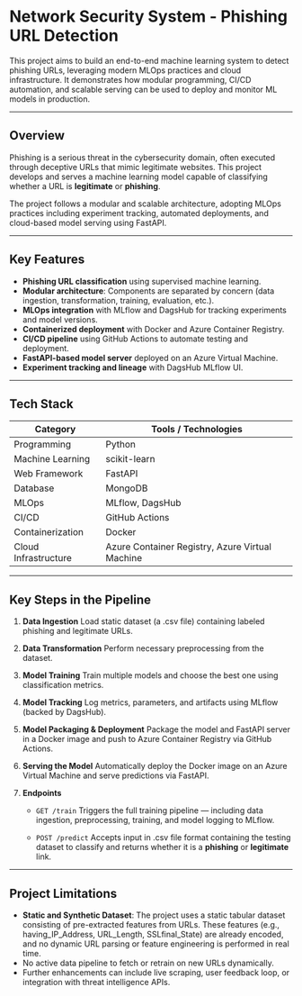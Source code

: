 # Network Security System - Phishing URL Detection

This project aims to build an end-to-end machine learning system to detect phishing URLs, leveraging modern MLOps practices and cloud infrastructure. It demonstrates how modular programming, CI/CD automation, and scalable serving can be used to deploy and monitor ML models in production.

---

## Overview

Phishing is a serious threat in the cybersecurity domain, often executed through deceptive URLs that mimic legitimate websites. This project develops and serves a machine learning model capable of classifying whether a URL is **legitimate** or **phishing**.

The project follows a modular and scalable architecture, adopting MLOps practices including experiment tracking, automated deployments, and cloud-based model serving using FastAPI.

---

## Key Features

- **Phishing URL classification** using supervised machine learning.
- **Modular architecture**: Components are separated by concern (data ingestion, transformation, training, evaluation, etc.).
- **MLOps integration** with MLflow and DagsHub for tracking experiments and model versions.
- **Containerized deployment** with Docker and Azure Container Registry.
- **CI/CD pipeline** using GitHub Actions to automate testing and deployment.
- **FastAPI-based model server** deployed on an Azure Virtual Machine.
- **Experiment tracking and lineage** with DagsHub MLflow UI.

---

## Tech Stack

| Category            | Tools / Technologies                                 |
|---------------------|------------------------------------------------------|
| Programming         | Python                                               |
| Machine Learning    | scikit-learn                                         |
| Web Framework       | FastAPI                                              |
| Database            | MongoDB                                              |
| MLOps               | MLflow, DagsHub                                      |
| CI/CD               | GitHub Actions                                       |
| Containerization    | Docker                                               |
| Cloud Infrastructure| Azure Container Registry, Azure Virtual Machine     |

---

## Key Steps in the Pipeline

1. **Data Ingestion**
   Load static dataset (a .csv file) containing labeled phishing and legitimate URLs.

2. **Data Transformation**
   Perform necessary preprocessing from the dataset.

3. **Model Training**
   Train multiple models and choose the best one using classification metrics.

4. **Model Tracking**
   Log metrics, parameters, and artifacts using MLflow (backed by DagsHub).

5. **Model Packaging & Deployment**
   Package the model and FastAPI server in a Docker image and push to Azure Container Registry via GitHub Actions.

6. **Serving the Model**
   Automatically deploy the Docker image on an Azure Virtual Machine and serve predictions via FastAPI.

7. **Endpoints**
   - `GET /train`
  Triggers the full training pipeline — including data ingestion, preprocessing, training, and model logging to MLflow.

    - `POST /predict`
  Accepts input in .csv file format containing the testing dataset to classify and returns whether it is a **phishing** or **legitimate** link.

---

## Project Limitations

- **Static and Synthetic Dataset**: The project uses a static tabular dataset consisting of pre-extracted features from URLs. These features (e.g., having_IP_Address, URL_Length, SSLfinal_State) are already encoded, and no dynamic URL parsing or feature engineering is performed in real time.
- No active data pipeline to fetch or retrain on new URLs dynamically.
- Further enhancements can include live scraping, user feedback loop, or integration with threat intelligence APIs.
